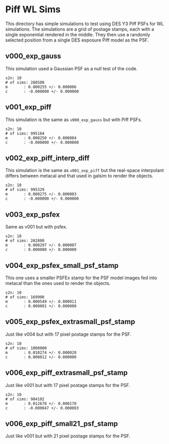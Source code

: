 # Piff WL Sims

This directory has simple simulations to test using DES Y3 Piff PSFs for
WL simulations. The simulations are a grid of postage stamps, each with a
single exponential rendered in the middle. They then use a randomly selected
position from a single DES exposure Piff model as the PSF.

## v000_exp_gauss

This simulation used a Gaussian PSF as a null test of the code.

```
s2n: 10
# of sims: 288500
m       : 0.000255 +/- 0.000006
c       : -0.000000 +/- 0.000000
```

## v001_exp_piff

This simulation is the same as `v000_exp_gauss` but with Piff PSFs.

```
s2n: 10
# of sims: 995184
m       : 0.000250 +/- 0.000004
c       : -0.000000 +/- 0.000000
```

## v002_exp_piff_interp_diff

This simulation is the same as `v001_exp_piff` but the real-space
interpolant differs between metacal and that used in galsim to render
the objects.

```
s2n: 10
# of sims: 995329
m       : 0.000275 +/- 0.000003
c       : -0.000000 +/- 0.000000
```

## v003_exp_psfex

Same as v001 but with psfex.

```
s2n: 10
# of sims: 262800
m       : 0.000297 +/- 0.000007
c       : 0.000000 +/- 0.000000
```

## v004_exp_psfex_small_psf_stamp

This one uses a smaller PSFEx stamp for the PSF model images fed into
metacal than the ones used to render the objects.

```
s2n: 10
# of sims: 169900
m       : 0.000549 +/- 0.000011
c       : 0.000001 +/- 0.000000
```

## v005_exp_psfex_extrasmall_psf_stamp

Just like v004 but with 17 pixel postage stamps for the PSF.

```
s2n: 10
# of sims: 1000000
m       : 0.010274 +/- 0.000020
c       : 0.000012 +/- 0.000000
```

## v006_exp_piff_extrasmall_psf_stamp

Just like v001 but with 17 pixel postage stamps for the PSF.

```
s2n: 10
# of sims: 984102
m       : 0.012678 +/- 0.000170
c       : -0.000047 +/- 0.000003
```

## v006_exp_piff_small21_psf_stamp

Just like v001 but with 21 pixel postage stamps for the PSF.

```

```
